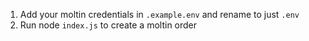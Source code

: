 1. Add your moltin credentials in `.example.env` and rename to just `.env`
2. Run node `index.js` to create a moltin order